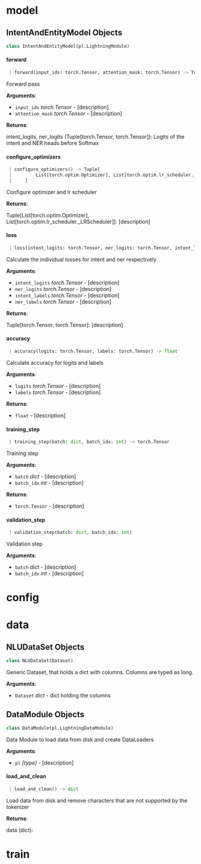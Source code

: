 <a name="model"></a>
# model

<a name="model.IntentAndEntityModel"></a>
## IntentAndEntityModel Objects

```python
class IntentAndEntityModel(pl.LightningModule)
```

<a name="model.IntentAndEntityModel.forward"></a>
#### forward

```python
 | forward(input_ids: torch.Tensor, attention_mask: torch.Tensor) -> Tuple[torch.Tensor, torch.Tensor]
```

Forward pass

**Arguments**:

- `input_ids` _torch.Tensor_ - [description]
- `attention_mask` _torch.Tensor_ - [description]
  

**Returns**:

  intent_logits, ner_logits (Tuple[torch.Tensor, torch.Tensor]): Logits of the intent and NER heads before Softmax

<a name="model.IntentAndEntityModel.configure_optimizers"></a>
#### configure\_optimizers

```python
 | configure_optimizers() -> Tuple[
 |         List[torch.optim.Optimizer], List[torch.optim.lr_scheduler._LRScheduler]
 |     ]
```

Configure optimizer and lr scheduler

**Returns**:

  Tuple[List[torch.optim.Optimizer], List[torch.optim.lr_scheduler._LRScheduler]]: [description]

<a name="model.IntentAndEntityModel.loss"></a>
#### loss

```python
 | loss(intent_logits: torch.Tensor, ner_logits: torch.Tensor, intent_labels: torch.Tensor, ner_labels: torch.Tensor) -> Tuple[torch.Tensor, torch.Tensor]
```

Calculate the individual losses for intent and ner respectively

**Arguments**:

- `intent_logits` _torch.Tensor_ - [description]
- `ner_logits` _torch.Tensor_ - [description]
- `intent_labels` _torch.Tensor_ - [description]
- `ner_labels` _torch.Tensor_ - [description]
  

**Returns**:

  Tuple[torch.Tensor, torch.Tensor]: [description]

<a name="model.IntentAndEntityModel.accuracy"></a>
#### accuracy

```python
 | accuracy(logits: torch.Tensor, labels: torch.Tensor) -> float
```

Calculate accuracy for logits and labels

**Arguments**:

- `logits` _torch.Tensor_ - [description]
- `labels` _torch.Tensor_ - [description]
  

**Returns**:

- `float` - [description]

<a name="model.IntentAndEntityModel.training_step"></a>
#### training\_step

```python
 | training_step(batch: dict, batch_idx: int) -> torch.Tensor
```

Training step

**Arguments**:

- `batch` _dict_ - [description]
- `batch_idx` _int_ - [description]
  

**Returns**:

- `torch.Tensor` - [description]

<a name="model.IntentAndEntityModel.validation_step"></a>
#### validation\_step

```python
 | validation_step(batch: dict, batch_idx: int)
```

Validation step

**Arguments**:

- `batch` _dict_ - [description]
- `batch_idx` _int_ - [description]

<a name="config"></a>
# config

<a name="data"></a>
# data

<a name="data.NLUDataSet"></a>
## NLUDataSet Objects

```python
class NLUDataSet(Dataset)
```

Generic Dataset, that holds a dict with columns. Columns are typed as long.

**Arguments**:

- `Dataset` _dict_ - dict holding the columns

<a name="data.DataModule"></a>
## DataModule Objects

```python
class DataModule(pl.LightningDataModule)
```

Data Module to load data from disk and create DataLoaders

**Arguments**:

- `pl` _[type]_ - [description]

<a name="data.DataModule.load_and_clean"></a>
#### load\_and\_clean

```python
 | load_and_clean() -> dict
```

Load data from disk and remove characters that are not supported by the tokenizer

**Returns**:

  data (dict):

<a name="train"></a>
# train

